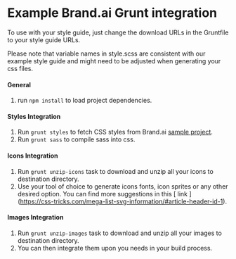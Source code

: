 Example Brand.ai Grunt integration
===
To use with your style guide, just change the download URLs in the Gruntfile to your style guide URLs.

Please note that variable names in style.scss are consistent with our example style guide and might need to be adjusted when generating your css files.

#### General 
1. run `npm install` to load project dependencies.

#### Styles Integration
1. Run `grunt styles` to fetch CSS styles from Brand.ai [sample project](https://brand.ai/styleguide/acme-demo).
2. Run `grunt sass` to compile sass into css. 

#### Icons Integration
1. Run `grunt unzip-icons` task to download and unzip all your icons to destination directory.
2. Use your tool of choice to generate icons fonts, icon sprites or any other desired option. You can find more suggestions in this 
[ link ] (https://css-tricks.com/mega-list-svg-information/#article-header-id-1).

#### Images Integration
1. Run `grunt unzip-images` task to download and unzip all your images to destination directory.
2. You can then integrate them upon you needs in your build process.